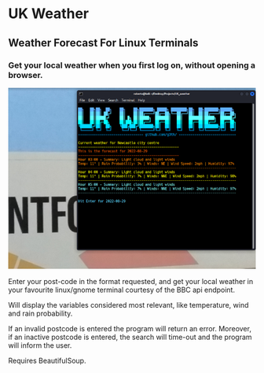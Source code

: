 # UK Weather
## Weather Forecast For Linux Terminals
### Get your local weather when you first log on, without opening a browser.

![Alt text](assets/weather.png "UK Weather")

Enter your post-code in the format requested, and get your local weather in your favourite linux/gnome terminal courtesy of the BBC api endpoint.

Will display the variables considered most relevant, like temperature, wind and rain probability.

If an invalid postcode is entered the program will return an error. Moreover, if an inactive postcode is entered, the search will time-out and the program will inform the user.

Requires BeautifulSoup.

